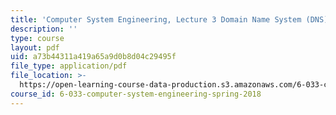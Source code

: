 ```yaml
---
title: 'Computer System Engineering, Lecture 3 Domain Name System (DNS)'
description: ''
type: course
layout: pdf
uid: a73b44311a419a65a9d0b8d04c29495f
file_type: application/pdf
file_location: >-
  https://open-learning-course-data-production.s3.amazonaws.com/6-033-computer-system-engineering-spring-2018/a73b44311a419a65a9d0b8d04c29495f_MIT6_033S18lec3.pdf
course_id: 6-033-computer-system-engineering-spring-2018
---
```


